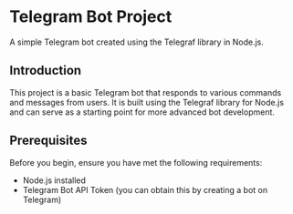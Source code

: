 # Telegram Bot Project

A simple Telegram bot created using the Telegraf library in Node.js.


## Introduction

This project is a basic Telegram bot that responds to various commands and messages from users. It is built using the Telegraf library for Node.js and can serve as a starting point for more advanced bot development.

## Prerequisites

Before you begin, ensure you have met the following requirements:

- Node.js installed
- Telegram Bot API Token (you can obtain this by creating a bot on Telegram)

